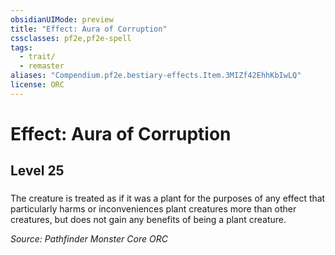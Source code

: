 ```yaml
---
obsidianUIMode: preview
title: "Effect: Aura of Corruption"
cssclasses: pf2e,pf2e-spell
tags:
  - trait/
  - remaster
aliases: "Compendium.pf2e.bestiary-effects.Item.3MIZf42EhhKbIwLQ"
license: ORC
---
```

# Effect: Aura of Corruption
## Level 25
### 






The creature is treated as if it was a plant for the purposes of any effect that particularly harms or inconveniences plant creatures more than other creatures, but does not gain any benefits of being a plant creature.

*Source: Pathfinder Monster Core*
*ORC*